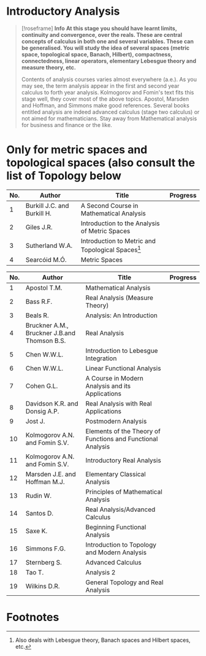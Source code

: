 # Introductory Analysis

> [!roseframe] **Info**
> **At this stage you should have learnt limits, continuity and convergence, over the reals. These are central concepts of calculus in both one and several variables. These can be generalised. You will study the idea of several spaces (metric space, topological space, Banach, Hilbert), compactness, connectedness, linear operators, elementary Lebesgue theory and measure theory, etc.**
> 
> Contents of analysis courses varies almost everywhere (a.e.). As you may see, the term analysis appear in the first and second year calculus to forth year analysis. Kolmogorov and Fomin's text fits this stage well, they cover most of the above topics. Apostol, Marsden and Hoffman, and Simmons make good references. Several books entitled analysis are indeed advanced calculus (stage two calculus) or not aimed for mathematicians. Stay away from Mathematical analysis for business and finance or the like.

# Only for metric spaces and topological spaces (also consult the list of Topology below

| No. | Author                                       | Title                                                       | Progress |
| --- | -------------------------------------------- | ----------------------------------------------------------- | -------- |
| 1   | Burkill J.C. and Burkill H.                  | A Second Course in Mathematical Analysis                    |          |
| 2   | Giles J.R.                                   | Introduction to the Analysis of Metric Spaces               |          |
| 3   | Sutherland W.A.                              | Introduction to Metric and Topological Spaces[^1]           |          |
| 4   | Searcóid M.Ó.                                | Metric Spaces                                               |          |

| No. | Author                                       | Title                                                       | Progress |
| --- | -------------------------------------------- | ----------------------------------------------------------- | -------- |
| 1   | Apostol T.M.                                 | Mathematical Analysis                                       |          |
| 2   | Bass R.F.                                    | Real Analysis (Measure Theory)                              |          |
| 3   | Beals R.                                     | Analysis: An Introduction                                   |          |
| 4   | Bruckner A.M., Bruckner J.B.and Thomson B.S. | Real Analysis                                               |          |
| 5   | Chen W.W.L.                                  | Introduction to Lebesgue Integration                        |          |
| 6   | Chen W.W.L.                                  | Linear Functional Analysis                                  |          |
| 7   | Cohen G.L.                                   | A Course in Modern Analysis and its Applications            |          |
| 8   | Davidson K.R. and Donsig A.P.                | Real Analysis with Real Applications                        |          |
| 9   | Jost J.                                      | Postmodern Analysis                                         |          |
| 10  | Kolmogorov A.N. and Fomin S.V.               | Elements of the Theory of Functions and Functional Analysis |          |
| 11  | Kolmogorov A.N. and Fomin S.V.               | Introductory Real Analysis                                  |          |
| 12  | Marsden J.E. and Hoffman M.J.                | Elementary Classical Analysis                               |          |
| 13  | Rudin W.                                     | Principles of Mathematical Analysis                         |          |
| 14  | Santos D.                                    | Real Analysis/Advanced Calculus                             |          |
| 15  | Saxe K.                                      | Beginning Functional Analysis                               |          |
| 16  | Simmons F.G.                                 | Introduction to Topology and Modern Analysis                |          |
| 17  | Sternberg S.                                 | Advanced Calculus                                           |          |
| 18  | Tao T.                                       | Analysis 2                                                  |          |
| 19  | Wilkins D.R.                                 | General Topology and Real Analysis                          |          |
# Footnotes

[^1]: Also deals with Lebesgue theory, Banach spaces and Hilbert spaces, etc.
